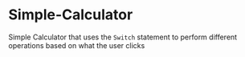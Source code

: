 # Simple-Calculator

Simple Calculator that uses the ``` Switch ``` statement to perform different operations based on what the user clicks
